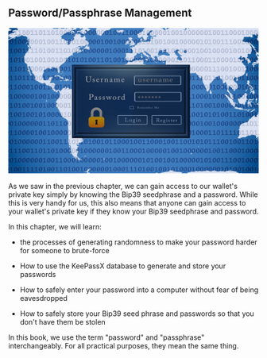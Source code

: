 ## Password/Passphrase Management

![](/assets/internet-1952019_1280.jpg)

As we saw in the previous chapter, we can gain access to our wallet's private key simply by knowing the Bip39 seedphrase and a password. While this is very handy for us, this also means that anyone can gain access to your wallet's private key if they know your Bip39 seedphrase and password.

In this chapter, we will learn:

- the processes of generating randomness to make your password harder for someone to brute-force

- How to use the KeePassX database to generate and store your passwords

- How to safely enter your password into a computer without fear of being eavesdropped

- How to safely store your Bip39 seed phrase and passwords so that you don't have them be stolen

In this book, we use the term "password" and "passphrase" interchangeably. For all practical purposes, they mean the same thing.